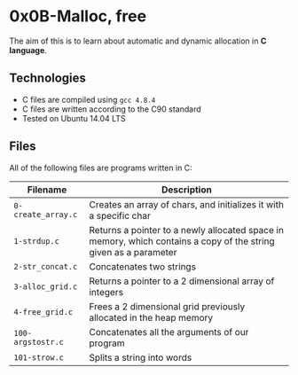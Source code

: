 <!DOCTYPE html>
<html>
  <head>
    <meta charset="UTF-8">
    <title>0x0B-Malloc, free</title>
  </head>
  <body>
    <h1>0x0B-Malloc, free</h1>
    <p>The aim of this is to learn about automatic and dynamic allocation in <strong>C language</strong>.</p>

<h2>Technologies</h2>
<ul>
  <li>C files are compiled using <code>gcc 4.8.4</code></li>
  <li>C files are written according to the C90 standard</li>
  <li>Tested on Ubuntu 14.04 LTS</li>
</ul>

<h2>Files</h2>
<p>All of the following files are programs written in C:</p>

<table>
  <thead>
    <tr>
      <th>Filename</th>
      <th>Description</th>
    </tr>
  </thead>
  <tbody>
    <tr>
      <td><code>0-create_array.c</code></td>
      <td>Creates an array of chars, and initializes it with a specific char</td>
    </tr>
    <tr>
      <td><code>1-strdup.c</code></td>
      <td>Returns a pointer to a newly allocated space in memory, which contains a copy of the string given as a parameter</td>
    </tr>
    <tr>
      <td><code>2-str_concat.c</code></td>
      <td>Concatenates two strings</td>
    </tr>
    <tr>
      <td><code>3-alloc_grid.c</code></td>
      <td>Returns a pointer to a 2 dimensional array of integers</td>
    </tr>
    <tr>
      <td><code>4-free_grid.c</code></td>
      <td>Frees a 2 dimensional grid previously allocated in the heap memory</td>
    </tr>
    <tr>
      <td><code>100-argstostr.c</code></td>
      <td>Concatenates all the arguments of our program</td>
    </tr>
    <tr>
      <td><code>101-strow.c</code></td>
      <td>Splits a string into words</td>
    </tr>
  </tbody>
</table>
  </body>
</html>
